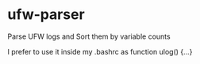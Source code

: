 # ufw-parser
Parse UFW logs and Sort them by variable counts

I prefer to use it inside my .bashrc as function ulog() {...}
